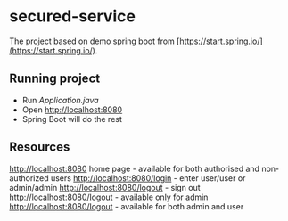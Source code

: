 # secured-service

The project based on demo spring boot from [https://start.spring.io/](https://start.spring.io/).  

Running project
----------

* Run _Application.java_
* Open [http://localhost:8080](http://localhost:8080)
* Spring Boot will do the rest

Resources
----------
[http://localhost:8080](http://localhost:8080)  home page - available for both authorised and non-authorized users
[http://localhost:8080/login](http://localhost:8080/login) - enter user/user or admin/admin
[http://localhost:8080/logout](http://localhost:8080/logout) - sign out
[http://localhost:8080/logout](http://localhost:8080/admin) - available only for admin
[http://localhost:8080/logout](http://localhost:8080/user) - available for both admin and user

